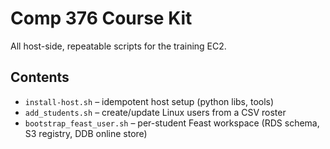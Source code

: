 # Comp 376 Course Kit

All host-side, repeatable scripts for the training EC2.

## Contents
- `install-host.sh` – idempotent host setup (python libs, tools)
- `add_students.sh` – create/update Linux users from a CSV roster
- `bootstrap_feast_user.sh` – per-student Feast workspace (RDS schema, S3 registry, DDB online store)

